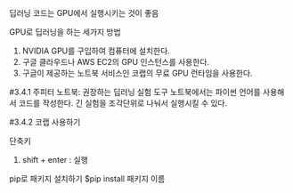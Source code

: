 딥러닝 코드는 GPU에서 실행시키는 것이 좋음

GPU로 딥러닝을 하는 세가지 방법
1. NVIDIA GPU를 구입하여 컴퓨터에 설치한다.
2. 구글 클라우드나 AWS EC2의 GPU 인스턴스를 사용한다.
3. 구글이 제공하는 노트북 서비스인 코랩의 무료 GPU 런타임을 사용한다.

#3.4.1 주피터 노트북: 권장하는 딥러닝 실험 도구
노트북에서는 파이썬 언어를 사용해서 코드를 작성한다.
긴 실험을 조각단위로 나눠서 실행시킬 수 있다.

#3.4.2 코랩 사용하기

단축키
1. shift + enter :  실행

pip로 패키지 설치하기
$pip install 패키지 이름


